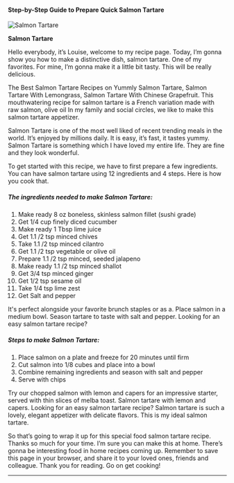             

#### Step-by-Step Guide to Prepare Quick Salmon Tartare

![Salmon Tartare](https://img-global.cpcdn.com/recipes/4d285ce0548b6d93/751x532cq70/salmon-tartare-recipe-main-photo.jpg)

**Salmon Tartare**

Hello everybody, it’s Louise, welcome to my recipe page. Today, I’m gonna show you how to make a distinctive dish, salmon tartare. One of my favorites. For mine, I’m gonna make it a little bit tasty. This will be really delicious.

The Best Salmon Tartare Recipes on Yummly Salmon Tartare, Salmon Tartare With Lemongrass, Salmon Tartare With Chinese Grapefruit. This mouthwatering recipe for salmon tartare is a French variation made with raw salmon, olive oil In my family and social circles, we like to make this salmon tartare appetizer.

Salmon Tartare is one of the most well liked of recent trending meals in the world. It’s enjoyed by millions daily. It is easy, it’s fast, it tastes yummy. Salmon Tartare is something which I have loved my entire life. They are fine and they look wonderful.

To get started with this recipe, we have to first prepare a few ingredients. You can have salmon tartare using 12 ingredients and 4 steps. Here is how you cook that.

##### The ingredients needed to make Salmon Tartare:

1.  Make ready 8 oz boneless, skinless salmon fillet (sushi grade)
2.  Get 1/4 cup finely diced cucumber
3.  Make ready 1 Tbsp lime juice
4.  Get 1.1 /2 tsp minced chives
5.  Take 1.1 /2 tsp minced cilantro
6.  Get 1.1 /2 tsp vegetable or olive oil
7.  Prepare 1.1 /2 tsp minced, seeded jalapeno
8.  Make ready 1.1 /2 tsp minced shallot
9.  Get 3/4 tsp minced ginger
10.  Get 1/2 tsp sesame oil
11.  Take 1/4 tsp lime zest
12.  Get Salt and pepper

It's perfect alongside your favorite brunch staples or as a. Place salmon in a medium bowl. Season tartare to taste with salt and pepper. Looking for an easy salmon tartare recipe?

##### Steps to make Salmon Tartare:

1.  Place salmon on a plate and freeze for 20 minutes until firm
2.  Cut salmon into 1/8 cubes and place into a bowl
3.  Combine remaining ingredients and season with salt and pepper
4.  Serve with chips

Try our chopped salmon with lemon and capers for an impressive starter, served with thin slices of melba toast. Salmon tartare with lemon and capers. Looking for an easy salmon tartare recipe? Salmon tartare is such a lovely, elegant appetizer with delicate flavors. This is my ideal salmon tartare.

So that’s going to wrap it up for this special food salmon tartare recipe. Thanks so much for your time. I’m sure you can make this at home. There’s gonna be interesting food in home recipes coming up. Remember to save this page in your browser, and share it to your loved ones, friends and colleague. Thank you for reading. Go on get cooking!

* * *